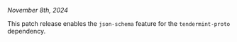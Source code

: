 *November 8th, 2024*

This patch release enables the `json-schema` feature for the `tendermint-proto` dependency.

